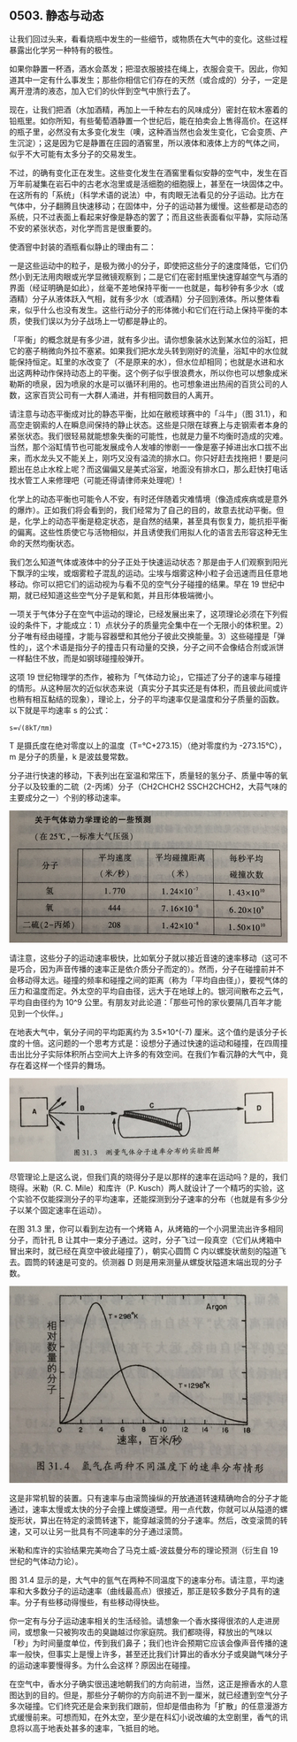 ## 0503. 静态与动态

让我们回过头来，看看烧瓶中发生的一些细节，或物质在大气中的变化。这些过程暴露出化学另一种特有的极性。

如果你静置一杯酒，酒水会蒸发；把湿衣服披挂在绳上，衣服会变干。因此，你知道其中一定有什么事发生；那些你相信它们存在的天然（或合成的）分子，一定是离开澄清的液态，加入它们的伙伴到空气中旅行去了。

现在，让我们把酒（水加酒精，再加上一千种左右的风味成分）密封在软木塞着的铅瓶里。如你所知，有些葡萄酒静置一个世纪后，能在拍卖会上售得高价。在这样的瓶子里，必然没有太多变化发生（噢，这种酒当然也会发生变化，它会变质、产生沉淀）；这是因为它是静置在庄园的酒窖里，所以液体和液体上方的气体之间，似乎不大可能有太多分子的交易发生。

不过，的确有变化正在发生。这些变化发生在酒窖里看似安静的空气中，发生在百万年前凝集在岩石中的古老水泡里或是活细胞的细胞膜上，甚至在一块固体之中。在这所有的「系统」（科学术语的说法）中，有肉眼无法看见的分子运动。比方在气体中，分子翻腾且快速移动；在固体中，分子的运动甚为缓慢。这些都是动态的系统，只不过表面上看起来好像是静态的罢了；而且这些表面看似平静，实际动荡不安的紧张状态，对化学而言是很重要的。

使酒窨中封装的酒瓶看似静止的理由有二：

一是这些运动中的粒子，是极为微小的分子，即使把这些分子的速度降低，它们仍然小到无法用肉眼或光学显微镜观察到；二是它们在密封瓶里快速穿越空气与酒的界面（经证明确是如此），丝毫不差地保持平衡一一也就是，每秒钟有多少水（或酒精）分子从液体跃入气相，就有多少水（或酒精）分子回到液体。所以整体看来，似乎什么也没有发生。这些行动分子的形体微小和它们在行动上保持平衡的本质，使我们误以为分子战场上一切都是静止的。

「平衡」的概念就是有多少进，就有多少出。请你想象装水达到某水位的浴缸，把它的塞子稍微向外拉不塞紧。如果我们把水龙头转到刚好的流量，浴缸中的水位就能保持恒定。缸里的水改变了（不是原来的水），但水位却相同；也就是水进和水出这两种动作保持动态上的平衡。这个例子似乎很浪费水，所以你也可以想象成米勒斯的喷泉，因为喷泉的水是可以循环利用的。也可想象进出热闹的百货公司的人数，这家百货公司有一大群人涌进，并有相同数目的人离开。

请注意与动态平衡成对比的静态平衡，比如在敝榄球赛中的「斗牛」（图 31.1），和高空走钢索的人在瞬息间保持的静止状态。这些是只限在球赛上与走钢索者本身的紧张状态。我们很轻易就能想象失衡的可能性，也就是力量不均衡时造成的灾难。当然，那个浴缸情节也可能发展成令人发噱的惨剧一一像是塞子掉进出水口拔不出来，而水龙头又不能关上，刚巧又没有溢流的排水口。你只好赶去找拖把！要是问题出在总止水栓上呢？而这偏偏又是美式浴室，地面没有排水口，那么赶快打电话找水管工人来修理吧（可能还得请律师来处理呢）!

化学上的动态平衡也可能令人不安，有时还伴随着灾难情境（像造成疾病或是意外的爆炸）。正如我们将会看到的，我们经常为了自己的目的，故意去扰动平衡。但是，化学上的动态平衡是稳定状态，是自然的结果，甚至具有恢复力，能抗拒平衡的偏离。这些性质使它与活物相似，并且诱使我们用拟人化的语言去形容这种无生命的天然均衡状态。

我们怎么知道气体或液体中的分子正处于快速运动状态？那是由于人们观察到阳光下飘浮的尘埃，或烟雾粒子混乱的运动。尘埃与烟雾这种小粒子会迅速而且任意地移动。你可以把它们的运动视为与看不见的空气分子碰撞的结果。早在 19 世纪中期，就已经知道这些空气分子是氧和氮，并且形体极端微小。

一项关于气体分子在空气中运动的理论，已经发展出来了，这项理论必须在下列假设的条件下，才能成立：1）点状分子的质量完全集中在一个无限小的体积里。2）分子唯有经由碰撞，才能与容器壁和其他分子彼此交换能量。3）这些碰撞是「弹性的」，这个术语是指分子的撞击只有动量的交换，分子之间不会像结合剂或派饼一样黏住不放，而是如钢球碰撞般弹开。

这项 19 世纪物理学的杰作，被称为「气体动力论」，它描述了分子的速率与碰撞的情形。从这种层次的近似状态来说（真实分子其实还是有体积，而且彼此间或许也稍有相互黏结的现象），理论上，分子的平均速率仅是温度和分子质量的函数。以下就是平均速率 s 的公式：

	s=√(8kT/πm)

T 是摄氏度在绝对零度以上的温度（T=℃+273.15）（绝对零度约为 -273.15℃），m 是分子的质量，k 是波兹曼常数。

分子进行快速的移动，下表列出在室温和常压下，质量轻的氢分子、质量中等的氧分子以及较重的二硫（2-丙烯）分子（CH2CHCH2 SSCH2CHCH2，大蒜气味的主要成分之一）个别的移动速率。

![](./res/2019463.PNG)

请注意，这些分子的运动速率极快，比如氧分子就以接近音速的速率移动（这可不是巧合，因为声音传播的速率正是依介质分子而定的）。然而，分子在碰撞前并不会移动得太远。碰撞的频率和碰撞之间的距离（称为「平均自由径」），要视气体的压力和温度而定。外太空的平均自由径，远大于在地球上的。银河间散布之云气，平均自由径约为 10^9 公里。有朋友对此论道：「那些可怜的家伙要隔几百年才能见到一个伙伴。」

在地表大气中，氧分子间的平均距离约为 3.5×10^(-7) 厘米。这个值约是该分子长度的十倍。这问题的一个思考方式是：设想分子通过快速的运动和碰撞，在四周撞击出比分子实际体积所占空间大上许多的有效空间。在我们乍看沉静的大气中，竟存在着这样一个怪异的舞场。

![](./res/2019464.PNG)

尽管理论上是这么说，但我们真的晓得分子是以那样的速率在运动吗？是的，我们晓得。米勒（R. C. Mile）和库许（P. Kusch）两人就设计了一个精巧的实验，这个实验不仅能探测分子的平均速率，还能探测到分子速率的分布（也就是有多少分子以某个固定速率在运动）。

在图 31.3 里，你可以看到左边有一个烤箱 A，从烤箱的一个小洞里流出许多相同分子，而针孔 B 让其中一束分子通过。这时，分子飞过一段真空（它们从烤箱中冒出来时，就已经在真空中彼此碰撞了），朝实心圆筒 C 内以螺旋状凿刻的隘道飞去。圆筒的转速是可变的。侦测器 D 则是用来测量从螺旋状隘道末端出现的分子数。

![](./res/2019465.PNG)

这是非常机智的装置。只有速率与由滚筒操纵的开放通道转速精确吻合的分子才能通过，速率太慢或太快的分子会撞上螺旋道壁。用一点代数，你就可以从隘道的螺旋形状，算出在特定的滚筒转速下，能穿越滚筒的分子速率。然后，改变滚筒的转速，又可以让另一批具有不同速率的分子通过滚筒。

米勒和库许的实验结果完美吻合了马克士威-波兹曼分布的理论预测（衍生自 19 世纪的气体动力论）。

图 31.4 显示的是，大气中的氩气在两种不同温度下的速率分布。请注意，平均速率和大多数分子的运动速率（曲线最高点）很接近，那正是较多数分子具有的速率。分子有些移动得慢些，有些移动得快些。

你一定有与分子运动速率相关的生活经验。请想象一个香水搽得很浓的人走进房间，或想象一只被狗攻击的臭鼬越过你家庭院。我们都晓得，释放出的气味以「秒」为时间量度单位，传到我们鼻子；我们也许会预期它应该会像声音传播的速率一般快，但事实上是慢上许多，甚至还比我们计算出的香水分子或臭鼬气味分子的运动速率要慢得多。为什么会这样？原因出在碰撞。

在空气中，香水分子确实很迅速地朝我们的方向前进，当然，这正是擦香水的人意图达到的目的。但是，那些分子朝你的方向前进不到一厘米，就已经遭到空气分子多次碰撞。它们终究还是会来到我们跟前，但却是借由称为「扩散」的任意漫游方式缓慢前来。可想而知，在外太空，至少是在科幻小说改编的太空剧里，香气的讯息将以高于地表处甚多的速率，飞抵目的地。